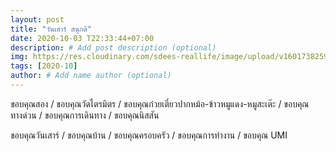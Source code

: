 ```yaml
---
layout: post
title: "วันเสาร์ สนุกดี"
date: 2020-10-03 T22:33:44+07:00
description: # Add post description (optional)
img: https://res.cloudinary.com/sdees-reallife/image/upload/v1601738259/1597195516220.jpg # Add image post (optional)
tags: [2020-10]
author: # Add name author (optional)
---
```

ขอบคุณสอง / ขอบคุณวัดไตรมิตร / ขอบคุณก๋วยเตี๋ยวปากหม้อ-ข้าวหมูแดง-หมูสะเต๊ะ / ขอบคุณทางด่วน / ขอบคุณการเดินทาง / ขอบคุณนิสสัน

<i class="fa fa-child" style="color:plum"></i>

ขอบคุณวันเสาร์ / ขอบคุณบ้าน / ขอบคุณครอบครัว / ขอบคุณการทำงาน / ขอบคุณ UMI
